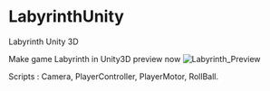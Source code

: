 # LabyrinthUnity
Labyrinth Unity 3D

Make game Labyrinth in Unity3D 
preview now 
![Labyrinth_Preview](http://oi64.tinypic.com/2us915c.jpg)

Scripts :
Camera,
PlayerController,
PlayerMotor,
RollBall.

